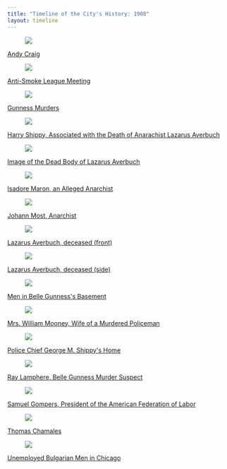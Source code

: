 ```yaml
---
title: "Timeline of the City's History: 1908"
layout: timeline
---
```


<div class="tile is-ancestor">
  <div class="tile is-parent">
    <article class="tile is-child box">
        <a href="/historical/timeline/1908/363" title="Andy Craig">
            <figure class="image is-128x128">
                <img src="/img/timeline/1908/small/363.jpg">
            </figure>
            <div class="content">
                <p>Andy Craig</p>
            </div>
        </a>
    </article>
  </div>
  <div class="tile is-parent">
    <article class="tile is-child box">
        <a href="/historical/timeline/1908/24" title="Anti-Smoke League Meeting">
            <figure class="image is-128x128">
                <img src="/img/timeline/1908/small/24.jpg">
            </figure>
            <div class="content">
                <p>Anti-Smoke League Meeting</p>
            </div>    
        </a>
    </article>
  </div>
  <div class="tile is-parent">
    <article class="tile is-child box">
        <a href="/historical/timeline/1908/36" title="Gunness Murders">
            <figure class="image is-128x128">
                <img src="/img/timeline/1908/small/36.jpg">
            </figure>
            <div class="content">
                <p>Gunness Murders</p>
            </div>  
        </a>  
    </article>
  </div>
</div>

<div class="tile is-ancestor">
  <div class="tile is-parent">
    <article class="tile is-child box">
        <a href="/historical/timeline/1908/135" title="Harry Shippy, Associated with the Death of Anarachist Lazarus Averbuch">
            <figure class="image is-128x128">
                <img src="/img/timeline/1908/small/135.jpg">
            </figure>
            <div class="content">
                <p>Harry Shippy, Associated with the Death of Anarachist Lazarus Averbuch</p>
            </div>
        </a>
    </article>
  </div>
  <div class="tile is-parent">
    <article class="tile is-child box">
        <a href="/historical/timeline/1908/13" title="Image of the Dead Body of Lazarus Averbuch">
            <figure class="image is-128x128">
                <img src="/img/timeline/1908/small/13.jpg">
            </figure>
            <div class="content">
                <p>Image of the Dead Body of Lazarus Averbuch</p>
            </div>    
        </a>
    </article>
  </div>
  <div class="tile is-parent">
    <article class="tile is-child box">
        <a href="/historical/timeline/1908/14" title="Isadore Maron, an Alleged Anarchist">
            <figure class="image is-128x128">
                <img src="/img/timeline/1908/small/14.jpg">
            </figure>
            <div class="content">
                <p>Isadore Maron, an Alleged Anarchist</p>
            </div>  
        </a>  
    </article>
  </div>
</div>

<div class="tile is-ancestor">
  <div class="tile is-parent">
    <article class="tile is-child box">
        <a href="/historical/timeline/1908/15" title="Johann Most, Anarchist">
            <figure class="image is-128x128">
                <img src="/img/timeline/1908/small/15.jpg">
            </figure>
            <div class="content">
                <p>Johann Most, Anarchist</p>
            </div>
        </a>
    </article>
  </div>
  <div class="tile is-parent">
    <article class="tile is-child box">
        <a href="/historical/timeline/1908/349" title="Lazarus Averbuch, deceased (front)">
            <figure class="image is-128x128">
                <img src="/img/timeline/1908/small/349.jpg">
            </figure>
            <div class="content">
                <p>Lazarus Averbuch, deceased (front)</p>
            </div>    
        </a>
    </article>
  </div>
  <div class="tile is-parent">
    <article class="tile is-child box">
        <a href="/historical/timeline/1908/347" title="Lazarus Averbuch, deceased (side)">
            <figure class="image is-128x128">
                <img src="/img/timeline/1908/small/347.jpg">
            </figure>
            <div class="content">
                <p>Lazarus Averbuch, deceased (side)</p>
            </div>  
        </a>  
    </article>
  </div>
</div>

<div class="tile is-ancestor">
  <div class="tile is-parent">
    <article class="tile is-child box">
        <a href="/historical/timeline/1908/41" title="Men in Belle Gunness's Basement">
            <figure class="image is-128x128">
                <img src="/img/timeline/1908/small/41.jpg">
            </figure>
            <div class="content">
                <p>Men in Belle Gunness's Basement</p>
            </div>
        </a>
    </article>
  </div>
  <div class="tile is-parent">
    <article class="tile is-child box">
        <a href="/historical/timeline/1908/136" title="Mrs. William Mooney, Wife of a Murdered Policeman">
            <figure class="image is-128x128">
                <img src="/img/timeline/1908/small/136.jpg">
            </figure>
            <div class="content">
                <p>Mrs. William Mooney, Wife of a Murdered Policeman</p>
            </div>    
        </a>
    </article>
  </div>
  <div class="tile is-parent">
    <article class="tile is-child box">
        <a href="/historical/timeline/1908/348" title="Police Chief George M. Shippy's Home">
            <figure class="image is-128x128">
                <img src="/img/timeline/1908/small/348.jpg">
            </figure>
            <div class="content">
                <p>Police Chief George M. Shippy's Home</p>
            </div>  
        </a>  
    </article>
  </div>
</div>

<div class="tile is-ancestor">
  <div class="tile is-parent">
    <article class="tile is-child box">
        <a href="/historical/timeline/1908/40" title="Ray Lamphere, Belle Gunness Murder Suspect">
            <figure class="image is-128x128">
                <img src="/img/timeline/1908/small/40.jpg">
            </figure>
            <div class="content">
                <p>Ray Lamphere, Belle Gunness Murder Suspect</p>
            </div>
        </a>
    </article>
  </div>
  <div class="tile is-parent">
    <article class="tile is-child box">
        <a href="/historical/timeline/1908/10" title="Samuel Gompers, President of the American Federation of Labor">
            <figure class="image is-128x128">
                <img src="/img/timeline/1908/small/10.jpg">
            </figure>
            <div class="content">
                <p>Samuel Gompers, President of the American Federation of Labor</p>
            </div>    
        </a>
    </article>
  </div>
  <div class="tile is-parent">
    <article class="tile is-child box">
        <a href="/historical/timeline/1908/364" title="Thomas Chamales">
            <figure class="image is-128x128">
                <img src="/img/timeline/1908/small/364.jpg">
            </figure>
            <div class="content">
                <p>Thomas Chamales</p>
            </div>  
        </a>  
    </article>
  </div>
</div>

<div class="tile is-ancestor">
  <div class="tile is-parent">
    <article class="tile is-child box">
        <a href="/historical/timeline/1908/45" title="Unemployed Bulgarian Men in Chicago">
            <figure class="image is-128x128">
                <img src="/img/timeline/1908/small/45.jpg">
            </figure>
            <div class="content">
                <p>Unemployed Bulgarian Men in Chicago</p>
            </div>
        </a>
    </article>
  </div>
</div>